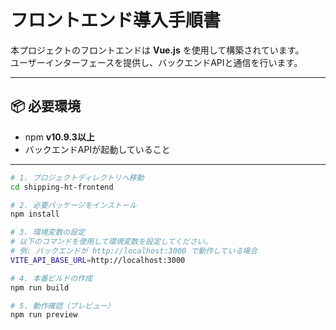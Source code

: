 # フロントエンド導入手順書

本プロジェクトのフロントエンドは **Vue.js** を使用して構築されています。  
ユーザーインターフェースを提供し、バックエンドAPIと通信を行います。

---

## 📦 必要環境

- npm **v10.9.3以上**
- バックエンドAPIが起動していること

---

```bash
# 1. プロジェクトディレクトリへ移動
cd shipping-ht-frontend

# 2. 必要パッケージをインストール
npm install

# 3. 環境変数の設定
# 以下のコマンドを使用して環境変数を設定してください。
# 例: バックエンドが http://localhost:3000 で動作している場合
VITE_API_BASE_URL=http://localhost:3000

# 4. 本番ビルドの作成
npm run build

# 5. 動作確認（プレビュー）
npm run preview
